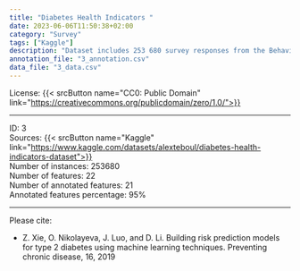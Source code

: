 ```yaml
---
title: "Diabetes Health Indicators "
date: 2023-06-06T11:50:38+02:00
category: "Survey"
tags: ["Kaggle"]
description: "Dataset includes 253 680 survey responses from the Behavioral Risk Factor Surveillance System (BRFSS) from 2015. This is an example of an annually collected health-related telephone survey published since 1984. The original data describes over 300 variables, but the cleaned version contains 22 features."
annotation_file: "3_annotation.csv"
data_file: "3_data.csv"
---
```


License: {{< srcButton name="CC0: Public Domain" link="https://creativecommons.org/publicdomain/zero/1.0/">}} 

 --- 
ID: 3 \
Sources: {{< srcButton name="Kaggle" link="https://www.kaggle.com/datasets/alexteboul/diabetes-health-indicators-dataset">}}  \
Number of instances: 253680 \
Number of features: 22 \
Number of annotated features: 21 \
Annotated features percentage: 95% 

 --- 
Please cite: 
- Z. Xie, O. Nikolayeva, J. Luo, and D. Li. Building risk prediction models for type 2 diabetes using machine learning techniques. Preventing chronic disease, 16, 2019 
